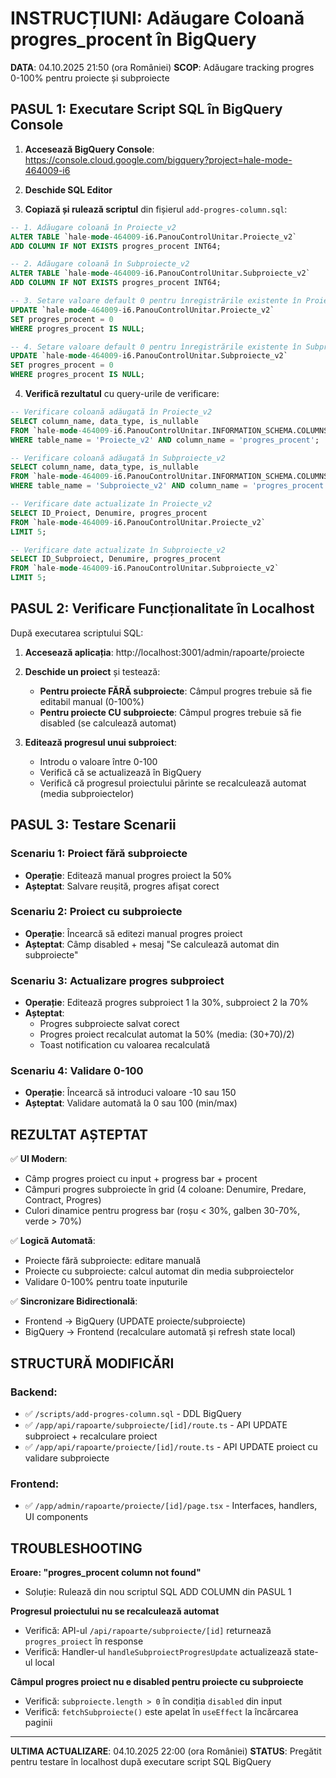 # INSTRUCȚIUNI: Adăugare Coloană progres_procent în BigQuery

**DATA**: 04.10.2025 21:50 (ora României)
**SCOP**: Adăugare tracking progres 0-100% pentru proiecte și subproiecte

## PASUL 1: Executare Script SQL în BigQuery Console

1. **Accesează BigQuery Console**: https://console.cloud.google.com/bigquery?project=hale-mode-464009-i6

2. **Deschide SQL Editor**

3. **Copiază și rulează scriptul** din fișierul `add-progres-column.sql`:

```sql
-- 1. Adăugare coloană în Proiecte_v2
ALTER TABLE `hale-mode-464009-i6.PanouControlUnitar.Proiecte_v2`
ADD COLUMN IF NOT EXISTS progres_procent INT64;

-- 2. Adăugare coloană în Subproiecte_v2
ALTER TABLE `hale-mode-464009-i6.PanouControlUnitar.Subproiecte_v2`
ADD COLUMN IF NOT EXISTS progres_procent INT64;

-- 3. Setare valoare default 0 pentru înregistrările existente în Proiecte_v2
UPDATE `hale-mode-464009-i6.PanouControlUnitar.Proiecte_v2`
SET progres_procent = 0
WHERE progres_procent IS NULL;

-- 4. Setare valoare default 0 pentru înregistrările existente în Subproiecte_v2
UPDATE `hale-mode-464009-i6.PanouControlUnitar.Subproiecte_v2`
SET progres_procent = 0
WHERE progres_procent IS NULL;
```

4. **Verifică rezultatul** cu query-urile de verificare:

```sql
-- Verificare coloană adăugată în Proiecte_v2
SELECT column_name, data_type, is_nullable
FROM `hale-mode-464009-i6.PanouControlUnitar.INFORMATION_SCHEMA.COLUMNS`
WHERE table_name = 'Proiecte_v2' AND column_name = 'progres_procent';

-- Verificare coloană adăugată în Subproiecte_v2
SELECT column_name, data_type, is_nullable
FROM `hale-mode-464009-i6.PanouControlUnitar.INFORMATION_SCHEMA.COLUMNS`
WHERE table_name = 'Subproiecte_v2' AND column_name = 'progres_procent';

-- Verificare date actualizate în Proiecte_v2
SELECT ID_Proiect, Denumire, progres_procent
FROM `hale-mode-464009-i6.PanouControlUnitar.Proiecte_v2`
LIMIT 5;

-- Verificare date actualizate în Subproiecte_v2
SELECT ID_Subproiect, Denumire, progres_procent
FROM `hale-mode-464009-i6.PanouControlUnitar.Subproiecte_v2`
LIMIT 5;
```

## PASUL 2: Verificare Funcționalitate în Localhost

După executarea scriptului SQL:

1. **Accesează aplicația**: http://localhost:3001/admin/rapoarte/proiecte

2. **Deschide un proiect** și testează:
   - **Pentru proiecte FĂRĂ subproiecte**: Câmpul progres trebuie să fie editabil manual (0-100%)
   - **Pentru proiecte CU subproiecte**: Câmpul progres trebuie să fie disabled (se calculează automat)

3. **Editează progresul unui subproiect**:
   - Introdu o valoare între 0-100
   - Verifică că se actualizează în BigQuery
   - Verifică că progresul proiectului părinte se recalculează automat (media subproiectelor)

## PASUL 3: Testare Scenarii

### Scenariu 1: Proiect fără subproiecte
- **Operație**: Editează manual progres proiect la 50%
- **Așteptat**: Salvare reușită, progres afișat corect

### Scenariu 2: Proiect cu subproiecte
- **Operație**: Încearcă să editezi manual progres proiect
- **Așteptat**: Câmp disabled + mesaj "Se calculează automat din subproiecte"

### Scenariu 3: Actualizare progres subproiect
- **Operație**: Editează progres subproiect 1 la 30%, subproiect 2 la 70%
- **Așteptat**:
  - Progres subproiecte salvat corect
  - Progres proiect recalculat automat la 50% (media: (30+70)/2)
  - Toast notification cu valoarea recalculată

### Scenariu 4: Validare 0-100
- **Operație**: Încearcă să introduci valoare -10 sau 150
- **Așteptat**: Validare automată la 0 sau 100 (min/max)

## REZULTAT AȘTEPTAT

✅ **UI Modern**:
- Câmp progres proiect cu input + progress bar + procent
- Câmpuri progres subproiecte în grid (4 coloane: Denumire, Predare, Contract, Progres)
- Culori dinamice pentru progress bar (roșu < 30%, galben 30-70%, verde > 70%)

✅ **Logică Automată**:
- Proiecte fără subproiecte: editare manuală
- Proiecte cu subproiecte: calcul automat din media subproiectelor
- Validare 0-100% pentru toate inputurile

✅ **Sincronizare Bidirectională**:
- Frontend → BigQuery (UPDATE proiecte/subproiecte)
- BigQuery → Frontend (recalculare automată și refresh state local)

## STRUCTURĂ MODIFICĂRI

### Backend:
- ✅ `/scripts/add-progres-column.sql` - DDL BigQuery
- ✅ `/app/api/rapoarte/subproiecte/[id]/route.ts` - API UPDATE subproiect + recalculare proiect
- ✅ `/app/api/rapoarte/proiecte/[id]/route.ts` - API UPDATE proiect cu validare subproiecte

### Frontend:
- ✅ `/app/admin/rapoarte/proiecte/[id]/page.tsx` - Interfaces, handlers, UI components

## TROUBLESHOOTING

**Eroare: "progres_procent column not found"**
- Soluție: Rulează din nou scriptul SQL ADD COLUMN din PASUL 1

**Progresul proiectului nu se recalculează automat**
- Verifică: API-ul `/api/rapoarte/subproiecte/[id]` returnează `progres_proiect` în response
- Verifică: Handler-ul `handleSubproiectProgresUpdate` actualizează state-ul local

**Câmpul progres proiect nu e disabled pentru proiecte cu subproiecte**
- Verifică: `subproiecte.length > 0` în condiția `disabled` din input
- Verifică: `fetchSubproiecte()` este apelat în `useEffect` la încărcarea paginii

---

**ULTIMA ACTUALIZARE**: 04.10.2025 22:00 (ora României)
**STATUS**: Pregătit pentru testare în localhost după executare script SQL BigQuery
